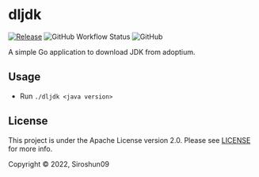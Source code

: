 # dljdk

[![Release](https://img.shields.io/github/release/Siroshun09/dljdk)](https://github.com/Siroshun09/dljdk/releases/latest)
![GitHub Workflow Status](https://img.shields.io/github/workflow/status/Siroshun09/dljdk/Go%20Build)
![GitHub](https://img.shields.io/github/license/Siroshun09/dljdk)

A simple Go application to download JDK from adoptium.

## Usage

- Run `./dljdk <java version>`

## License

This project is under the Apache License version 2.0. Please see [LICENSE](LICENSE) for more info.

Copyright © 2022, Siroshun09
